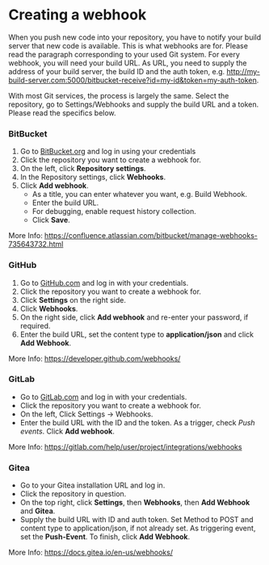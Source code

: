 # Creating a webhook

When you push new code into your repository, you have to notify your build server that new code
is available. This is what webhooks are for. Please read the paragraph corresponding to your used
Git system. For every webhook, you will need your build URL. As URL, you need to 
supply the address of your build server, the build ID and the auth token,
e.g. http://my-build-server.com:5000/bitbucket-receive?id=my-id&token=my-auth-token.

With most Git services, the process is largely the same. Select the repository, go to Settings/Webhooks 
and supply the build URL and a token. Please read the specifics below.

### BitBucket

1. Go to [BitBucket.org](https://bitbucket.org/account/signin/) and log in using your credentials
2. Click the repository you want to create a webhook for.
3. On the left, click __Repository settings__.
4. In the Repository settings, click __Webhooks__.
5. Click __Add webhook__.
    * As a title, you can enter whatever you want, e.g. Build Webhook.
    * Enter the build URL.
    * For debugging, enable request history collection.
    * Click __Save__.

More Info: https://confluence.atlassian.com/bitbucket/manage-webhooks-735643732.html

### GitHub

1. Go to [GitHub.com](https://github.com/login) and log in with your credentials.
2. Click the repository you want to create a webhook for.
3. Click __Settings__ on the right side.
4. Click __Webhooks__.
5. On the right side, click __Add webhook__ and re-enter your password, if required.
6. Enter the build URL, set the content type to __application/json__ and click __Add Webhook__.

More Info: https://developer.github.com/webhooks/

### GitLab

* Go to [GitLab.com](https://gitlab.com/users/sign_in) and log in with your credentials.
* Click the repository you want to create a webhook for.
* On the left, Click Settings -> Webhooks.
* Enter the build URL with the ID and the token. As a trigger, check _Push events_. Click __Add webhook__.

More Info: https://gitlab.com/help/user/project/integrations/webhooks

### Gitea

* Go to your Gitea installation URL and log in.
* Click the repository in question.
* On the top right, click __Settings__, then __Webhooks__, then __Add Webhook__ and __Gitea__.
* Supply the build URL with ID and auth token. Set Method to POST and content type to application/json, if
not already set. As triggering event, set the __Push-Event__. To finish, click __Add Webhook__.

More Info: https://docs.gitea.io/en-us/webhooks/
